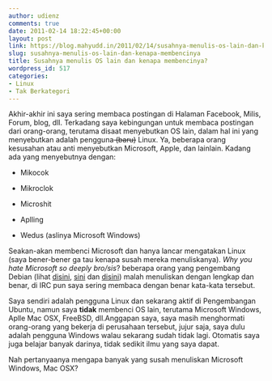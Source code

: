 ```yaml
---
author: udienz
comments: true
date: 2011-02-14 18:22:45+00:00
layout: post
link: https://blog.mahyudd.in/2011/02/14/susahnya-menulis-os-lain-dan-kenapa-membencinya.html
slug: susahnya-menulis-os-lain-dan-kenapa-membencinya
title: Susahnya menulis OS lain dan kenapa membencinya?
wordpress_id: 517
categories:
- Linux
- Tak Berkategori
---
```


Akhir-akhir ini saya sering membaca postingan di Halaman Facebook, Milis, Forum, blog, dll. Terkadang saya kebingungan untuk membaca postingan dari orang-orang, terutama disaat menyebutkan OS lain, dalam hal ini yang menyebutkan adalah pengguna<del> (baru)</del> Linux. Ya, beberapa orang kesusahan atau anti menyebutkan Microsoft, Apple, dan lainlain. Kadang ada yang menyebutnya dengan:



	
  * Mikocok

	
  * Mikroclok

	
  * Microshit

	
  * Aplling

	
  * Wedus (aslinya Microsoft Windows)


Seakan-akan membenci Microsoft dan hanya lancar mengatakan Linux (saya bener-bener ga tau kenapa susah mereka menuliskanya). _Why you hate Microsoft so deeply bro/sis_? beberapa orang yang pengembang Debian (lihat [disini](http://journal.dedasys.com/2011/02/12/book-review-start-small-stay-small-a-developers-guide-to-launching-a-startup), [sini](http://www.aigarius.com/blog/2011/02/11/morzesms/) dan [disini](http://www.elpauer.org/?p=630)) malah menuliskan dengan lengkap dan benar, di IRC pun saya sering membaca dengan benar kata-kata tersebut.

Saya sendiri adalah pengguna Linux dan sekarang aktif di Pengembangan Ubuntu, namun saya **tidak** membenci OS lain, terutama Microsoft Windows, Aplle Mac OSX, FreeBSD, dll.Anggapan saya, saya masih menghormati orang-orang yang bekerja di perusahaan tersebut, jujur saja, saya dulu adalah pengguna Windows walau sekarang sudah tidak lagi. Otomatis saya juga belajar banyak darinya, tidak sedikit ilmu yang saya dapat.

Nah pertanyaanya mengapa banyak yang susah menuliskan Microsoft Windows, Mac OSX?
